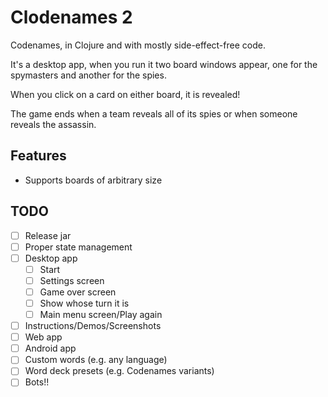 # Clodenames 2

Codenames, in Clojure and with mostly side-effect-free code.

It's a desktop app, when you run it two board windows appear, one for the
spymasters and another for the spies.

When you click on a card on either board, it is revealed!

The game ends when a team reveals all of its spies or when someone reveals the
assassin.

## Features

- Supports boards of arbitrary size

## TODO

* [ ] Release jar
* [ ] Proper state management
* [ ] Desktop app
  * [ ] Start
  * [ ] Settings screen
  * [ ] Game over screen
  * [ ] Show whose turn it is
  * [ ] Main menu screen/Play again
* [ ] Instructions/Demos/Screenshots
* [ ] Web app
* [ ] Android app
* [ ] Custom words (e.g. any language)
* [ ] Word deck presets (e.g. Codenames variants)
* [ ] Bots!!
